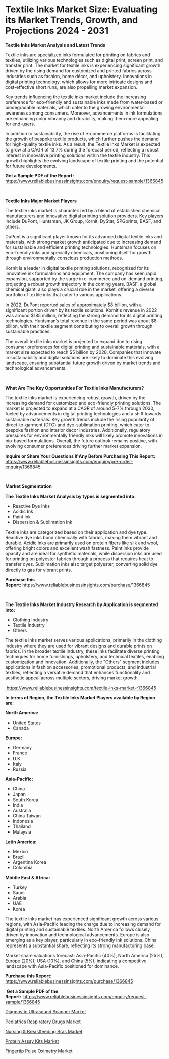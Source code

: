 <p><h1>Textile Inks Market Size: Evaluating its Market Trends, Growth, and Projections 2024 - 2031</h1></p><p><strong>Textile Inks Market Analysis and Latest Trends</strong></p>
<p><p>Textile inks are specialized inks formulated for printing on fabrics and textiles, utilizing various technologies such as digital print, screen print, and transfer print. The market for textile inks is experiencing significant growth driven by the rising demand for customized and printed fabrics across industries such as fashion, home décor, and upholstery. Innovations in digital printing technology, which allows for more intricate designs and cost-effective short runs, are also propelling market expansion.</p><p>Key trends influencing the textile inks market include the increasing preference for eco-friendly and sustainable inks made from water-based or biodegradable materials, which cater to the growing environmental awareness among consumers. Moreover, advancements in ink formulations are enhancing color vibrancy and durability, making them more appealing for end-users. </p><p>In addition to sustainability, the rise of e-commerce platforms is facilitating the growth of bespoke textile products, which further pushes the demand for high-quality textile inks. As a result, the Textile Inks Market is expected to grow at a CAGR of 13.7% during the forecast period, reflecting a robust interest in innovative printing solutions within the textile industry. This growth highlights the evolving landscape of textile printing and the potential for future developments.</p></p>
<p><strong>Get a Sample PDF of the Report:&nbsp;</strong> <a href="https://www.reliablebusinessinsights.com/enquiry/request-sample/1366845?utm_campaign=1091&utm_medium=2&utm_source=Github&utm_content=ia&utm_term=05112024&utm_id=textile-inks">https://www.reliablebusinessinsights.com/enquiry/request-sample/1366845</a></p>
<p>&nbsp;</p>
<p><strong>Textile Inks Major Market Players</strong></p>
<p><p>The textile inks market is characterized by a blend of established chemical manufacturers and innovative digital printing solution providers. Key players include DuPont, Huntsman, JK Group, Kornit, DyStar, SPGprints, BASF, and others. </p><p>DuPont is a significant player known for its advanced digital textile inks and materials, with strong market growth anticipated due to increasing demand for sustainable and efficient printing technologies. Huntsman focuses on eco-friendly inks and specialty chemicals, positioning itself for growth through environmentally conscious production methods.</p><p>Kornit is a leader in digital textile printing solutions, recognized for its innovative ink formulations and equipment. The company has seen rapid expansion, supported by the surge in e-commerce and on-demand printing, projecting a robust growth trajectory in the coming years. BASF, a global chemical giant, also plays a crucial role in the market, offering a diverse portfolio of textile inks that cater to various applications.</p><p>In 2022, DuPont reported sales of approximately $8 billion, with a significant portion driven by its textile solutions. Kornit's revenue in 2022 was around $185 million, reflecting the strong demand for its digital printing technologies. Huntsman’s total revenue in the same period was about $8 billion, with their textile segment contributing to overall growth through sustainable practices.</p><p>The overall textile inks market is projected to expand due to rising consumer preferences for digital printing and sustainable materials, with a market size expected to reach $5 billion by 2028. Companies that innovate in sustainability and digital solutions are likely to dominate this evolving landscape, ensuring substantial future growth driven by market trends and technological advancements.</p></p>
<p>&nbsp;</p>
<p><strong>What Are The Key Opportunities For Textile Inks Manufacturers?</strong></p>
<p><p>The textile inks market is experiencing robust growth, driven by the increasing demand for customized and eco-friendly printing solutions. The market is projected to expand at a CAGR of around 5-7% through 2030, fueled by advancements in digital printing technologies and a shift towards sustainable materials. Key growth trends include the rising popularity of direct-to-garment (DTG) and dye-sublimation printing, which cater to bespoke fashion and interior decor industries. Additionally, regulatory pressures for environmentally friendly inks will likely promote innovations in bio-based formulations. Overall, the future outlook remains positive, with evolving consumer preferences driving further market expansion.</p></p>
<p><strong>Inquire or Share Your Questions If Any Before Purchasing This Report:</strong> <a href="https://www.reliablebusinessinsights.com/enquiry/pre-order-enquiry/1366845?utm_campaign=1091&utm_medium=2&utm_source=Github&utm_content=ia&utm_term=05112024&utm_id=textile-inks">https://www.reliablebusinessinsights.com/enquiry/pre-order-enquiry/1366845</a></p>
<p>&nbsp;</p>
<p><strong>Market Segmentation</strong></p>
<p><strong>The Textile Inks Market Analysis by types is segmented into:</strong></p>
<p><ul><li>Reactive Dye Inks</li><li>Acidic Ink</li><li>Paint Ink</li><li>Dispersion & Sublimation Ink</li></ul></p>
<p><p>Textile inks are categorized based on their application and dye type. Reactive dye inks bond chemically with fabrics, making them vibrant and durable. Acidic inks are primarily used on protein fibers like silk and wool, offering bright colors and excellent wash fastness. Paint inks provide opacity and are ideal for synthetic materials, while dispersion inks are used for printing on polyester fabrics through a process that requires heat to transfer dyes. Sublimation inks also target polyester, converting solid dye directly to gas for vibrant prints.</p></p>
<p><strong>Purchase this Report:&nbsp;</strong><a href="https://www.reliablebusinessinsights.com/purchase/1366845?utm_campaign=1091&utm_medium=2&utm_source=Github&utm_content=ia&utm_term=05112024&utm_id=textile-inks">https://www.reliablebusinessinsights.com/purchase/1366845</a></p>
<p>&nbsp;</p>
<p><strong>The Textile Inks Market Industry Research by Application is segmented into:</strong></p>
<p><ul><li>Clothing Industry</li><li>Textile Industry</li><li>Others</li></ul></p>
<p><p>The textile inks market serves various applications, primarily in the clothing industry where they are used for vibrant designs and durable prints on fabrics. In the broader textile industry, these inks facilitate diverse printing techniques for home furnishings, upholstery, and technical textiles, enabling customization and innovation. Additionally, the "Others" segment includes applications in fashion accessories, promotional products, and industrial textiles, reflecting a versatile demand that enhances functionality and aesthetic appeal across multiple sectors, driving market growth.</p></p>
<p><a href="https://www.reliablebusinessinsights.com/textile-inks-market-r1366845?utm_campaign=1091&utm_medium=2&utm_source=Github&utm_content=ia&utm_term=05112024&utm_id=textile-inks">&nbsp;https://www.reliablebusinessinsights.com/textile-inks-market-r1366845</a></p>
<p><strong>In terms of Region, the Textile Inks Market Players available by Region are:</strong></p>
<p>
    <p> <strong> North America: </strong>
        <ul>
            <li>United States</li>
            <li>Canada</li>
        </ul>
        </p> 
    <p> <strong> Europe: </strong>
        <ul>
            <li>Germany</li>
            <li>France</li>
            <li>U.K.</li>
            <li>Italy</li>
            <li>Russia</li>
        </ul>
        </p> 
    <p> <strong> Asia-Pacific: </strong>
        <ul>
            <li>China</li>
            <li>Japan</li>
            <li>South Korea</li>
            <li>India</li>
            <li>Australia</li>
            <li>China Taiwan</li>
            <li>Indonesia</li>
            <li>Thailand</li>
            <li>Malaysia</li>
        </ul>
        </p> 
    <p> <strong> Latin America: </strong>
        <ul>
            <li>Mexico</li>
            <li>Brazil</li>
            <li>Argentina Korea</li>
            <li>Colombia</li>
        </ul>
        </p> 
    <p> <strong> Middle East & Africa: </strong>
        <ul>
            <li>Turkey</li>
            <li>Saudi</li>
            <li>Arabia</li>
            <li>UAE</li>
            <li>Korea</li>
        </ul>
    </p>
    </p>
<p><p>The textile inks market has experienced significant growth across various regions, with Asia-Pacific leading the charge due to increasing demand for digital printing and sustainable textiles. North America follows closely, driven by innovation and technological advancements. Europe is also emerging as a key player, particularly in eco-friendly ink solutions. China represents a substantial share, reflecting its strong manufacturing base. </p><p>Market share valuations forecast: Asia-Pacific (40%), North America (25%), Europe (20%), USA (10%), and China (5%), indicating a competitive landscape with Asia-Pacific positioned for dominance.</p></p>
<p><strong>Purchase this Report: </strong><a href="https://www.reliablebusinessinsights.com/purchase/1366845?utm_campaign=1091&utm_medium=2&utm_source=Github&utm_content=ia&utm_term=05112024&utm_id=textile-inks">https://www.reliablebusinessinsights.com/purchase/1366845</a></p>
<p>&nbsp;<strong>Get a Sample PDF of the Report:&nbsp;&nbsp;</strong><a href="https://www.reliablebusinessinsights.com/enquiry/request-sample/1366845?utm_campaign=1091&utm_medium=2&utm_source=Github&utm_content=ia&utm_term=05112024&utm_id=textile-inks">https://www.reliablebusinessinsights.com/enquiry/request-sample/1366845</a></p>
<p><strong></strong></p>
<p><p><a href="https://issuu.com/reportprime-2/docs/diagnostic-ultrasound-scanner-marke_a5ba800b7a46d9?utm_campaign=1091&utm_medium=2&utm_source=Github&utm_content=ia&utm_term=05112024&utm_id=textile-inks">Diagnostic Ultrasound Scanner Market</a></p><p><a href="https://github.com/maniehilp9ib/Market-Research-Report-List-1/blob/main/pediatrics-respiratory-drugs-market.md?utm_campaign=1091&utm_medium=2&utm_source=Github&utm_content=ia&utm_term=05112024&utm_id=textile-inks">Pediatrics Respiratory Drugs Market</a></p><p><a href="https://github.com/burdgexaraeqn/Market-Research-Report-List-1/blob/main/nursing-breastfeeding-bras-market.md?utm_campaign=1091&utm_medium=2&utm_source=Github&utm_content=ia&utm_term=05112024&utm_id=textile-inks">Nursing & Breastfeeding Bras Market</a></p><p><a href="https://issuu.com/reportprime-2/docs/protein-assay-kits-market-size-2030_6273dc217db2f2?utm_campaign=1091&utm_medium=2&utm_source=Github&utm_content=ia&utm_term=05112024&utm_id=textile-inks">Protein Assay Kits Market</a></p><p><a href="https://issuu.com/reportprime-2/docs/fingertip-pulse-oximetry-market-siz_94b072e6d1da0a?utm_campaign=1091&utm_medium=2&utm_source=Github&utm_content=ia&utm_term=05112024&utm_id=textile-inks">Fingertip Pulse Oximetry Market</a></p></p>